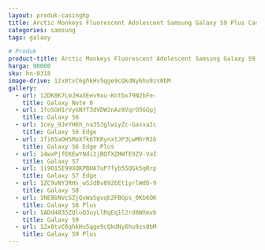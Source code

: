 ```yaml
---
layout: produk-casinghp
title: Arctic Monkeys Fluorescent Adolescent Samsung Galaxy S9 Plus Case
categories: samsung
tags: galaxy

# Produk
product-title: Arctic Monkeys Fluorescent Adolescent Samsung Galaxy S9 Plus Case
harga: 90000
sku: hn-0318
image-drive: 12x8tvC6ghkHv5qge9cQkdNy6hu9zs0bM
gallery:
  - url: 12DK8K7LmJHaXEev9xu-Kntbx79N2bFe-
    title: Galaxy Note 8
  - url: 1foSGH1rVyGNYT3dVDW2nAz8VqrO5GGpj
    title: Galaxy S6
  - url: 1cey_9JeYH6h_na3SJglwiyZc-GasxaIc
    title: Galaxy S6 Edge
  - url: 1fi65aOH5MaXfk6TKRynxtJP3LwMhrR1G
    title: Galaxy S6 Edge Plus
  - url: 14wxPjfEKEwYNdi2jBQfXZHWTE9ZV-VaI
    title: Galaxy S7
  - url: 1i9O15E99XOKPBHA7uP7fyb5SQGk5qRrp
    title: Galaxy S7 Edge
  - url: 1ZC9vNY3RHs_wSJdBv8926Et1yrlWdO-9
    title: Galaxy S8
  - url: 1NE8bNVcSZjQvWaSgvqb2FBGps_0Kb6QK
    title: Galaxy S8 Plus
  - url: 1ADd483SZQluQ3uyLlRqEq1l2rd8WXmvb
    title: Galaxy S9
  - url: 12x8tvC6ghkHv5qge9cQkdNy6hu9zs0bM
    title: Galaxy S9 Plus
---
```

